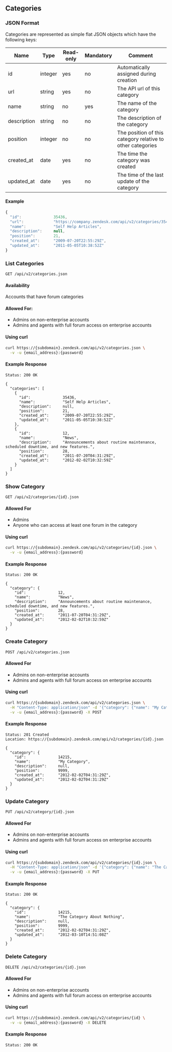 ## Categories

### JSON Format
Categories are represented as simple flat JSON objects which have the following keys:

| Name            | Type    | Read-only | Mandatory | Comment
| --------------- | ------- | --------- | --------- | -------
| id              | integer | yes       | no        | Automatically assigned during creation
| url             | string  | yes       | no        | The API url of this category
| name            | string  | no        | yes       | The name of the category
| description     | string  | no        | no        | The description of the category
| position        | integer | no        | no        | The position of this category relative to other categories
| created_at      | date    | yes       | no        | The time the category was created
| updated_at      | date    | yes       | no        | The time of the last update of the category

#### Example
```js
{
  "id":              35436,
  "url":             "https://company.zendesk.com/api/v2/categories/35436.json",
  "name":            "Self Help Articles",
  "description":     null,
  "position":        21,
  "created_at":      "2009-07-20T22:55:29Z",
  "updated_at":      "2011-05-05T10:38:52Z"
}
```

### List Categories
`GET /api/v2/categories.json`

#### Availability

Accounts that have forum categories

#### Allowed For:

 * Admins on non-enterprise accounts
 * Admins and agents with full forum access on enterprise accounts

#### Using curl

```bash
curl https://{subdomain}.zendesk.com/api/v2/categories.json \
  -v -u {email_address}:{password}
```

#### Example Response

```http
Status: 200 OK

{
  "categories": [
    {
      "id":              35436,
      "name":            "Self Help Articles",
      "description":     null,
      "position":        21,
      "created_at":      "2009-07-20T22:55:29Z",
      "updated_at":      "2011-05-05T10:38:52Z"
    },
    {
      "id":              12,
      "name":            "News",
      "description":     "Announcements about routine maintenance, scheduled downtime, and new features.",
      "position":        28,
      "created_at":      "2011-07-20T04:31:29Z",
      "updated_at":      "2012-02-02T10:32:59Z"
    }
  ]
}
```

### Show Category
`GET /api/v2/categories/{id}.json`

#### Allowed For

 * Admins
 * Anyone who can access at least one forum in the category

#### Using curl

```bash
curl https://{subdomain}.zendesk.com/api/v2/categories/{id}.json \
  -v -u {email_address}:{password}
```

#### Example Response

```http
Status: 200 OK

{
  "category": {
    "id":              12,
    "name":            "News",
    "description":     "Announcements about routine maintenance, scheduled downtime, and new features.",
    "position":        28,
    "created_at":      "2011-07-20T04:31:29Z",
    "updated_at":      "2012-02-02T10:32:59Z"
  }
}
```

### Create Category
`POST /api/v2/categories.json`

#### Allowed For

 * Admins on non-enterprise accounts
 * Admins and agents with full forum access on enterprise accounts

#### Using curl

```bash
curl https://{subdomain}.zendesk.com/api/v2/categories.json \
  -H "Content-Type: application/json" -d '{"category": {"name": "My Category"}}' \
  -v -u {email_address}:{password} -X POST
```

#### Example Response

```http
Status: 201 Created
Location: https://{subdomain}.zendesk.com/api/v2/categories/{id}.json

{
  "category": {
    "id":              14215,
    "name":            "My Category",
    "description":     null,
    "position":        9999,
    "created_at":      "2012-02-02T04:31:29Z",
    "updated_at":      "2012-02-02T04:31:29Z"
  }
}
```

### Update Category
`PUT /api/v2/category/{id}.json`

#### Allowed For

 * Admins on non-enterprise accounts
 * Admins and agents with full forum access on enterprise accounts

#### Using curl

```bash
curl https://{subdomain}.zendesk.com/api/v2/categories/{id}.json \
  -H "Content-Type: application/json" -d '{"category": {"name": "The Category About Nothing"}}' \
  -v -u {email_address}:{password} -X PUT
```

#### Example Response

```http
Status: 200 OK

{
  "category": {
    "id":              14215,
    "name":            "The Category About Nothing",
    "description":     null,
    "position":        9999,
    "created_at":      "2012-02-02T04:31:29Z",
    "updated_at":      "2012-03-10T14:51:08Z"
  }
}
```

### Delete Category
`DELETE /api/v2/categories/{id}.json`

#### Allowed For

 * Admins on non-enterprise accounts
 * Admins and agents with full forum access on enterprise accounts

#### Using curl

```bash
curl https://{subdomain}.zendesk.com/api/v2/categories/{id} \
  -v -u {email_address}:{password} -X DELETE
```

#### Example Response

```http
Status: 200 OK
```